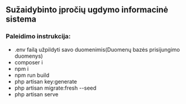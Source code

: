 
## 	Sužaidybinto įpročių ugdymo informacinė sistema

### Paleidimo instrukcija:
- .env failą užpildyti savo duomenimis(Duomenų bazės prisijungimo duomenys)
- composer i
- npm i
- npm run build
- php artisan key:generate
- php artisan migrate:fresh --seed
- php artisan serve

